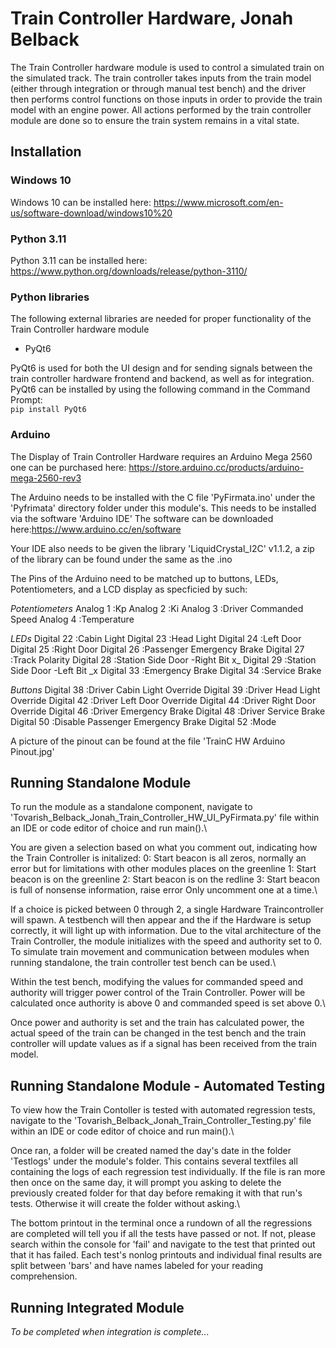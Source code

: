 # Train Controller Hardware, Jonah Belback

The Train Controller hardware module is used to control a simulated train on the simulated track. The train 
controller takes inputs from the train model (either through integration or through manual test bench) and the driver 
then performs control functions on those inputs in order to provide the train model with an engine power. All actions 
performed by the train controller module are done so to ensure the train system remains in a vital state.
## Installation
### Windows 10
Windows 10 can be installed here: https://www.microsoft.com/en-us/software-download/windows10%20

### Python 3.11
Python 3.11 can be installed here: https://www.python.org/downloads/release/python-3110/

### Python libraries
The following external libraries are needed for proper functionality of the Train Controller hardware module
- PyQt6

PyQt6 is used for both the UI design and for sending signals between the train controller hardware frontend and backend,
as well as for integration.\
PyQt6 can be installed by using the following command in the Command Prompt:\
```pip install PyQt6```




### Arduino
The Display of Train Controller Hardware requires an Arduino Mega 2560
one can be purchased here: https://store.arduino.cc/products/arduino-mega-2560-rev3

The Arduino needs to be installed with the C file 'PyFirmata.ino' under the 'Pyfrimata' directory folder under this module's.
This needs to be installed via the software 'Arduino IDE'
The software can be downloaded here:https://www.arduino.cc/en/software

Your IDE also needs to be given the library 'LiquidCrystal_I2C' v1.1.2, a zip of the library can be found under the same as the .ino



The Pins of the Arduino need to be matched up to buttons, LEDs, Potentiometers, and a LCD display as specficied by such:

*Potentiometers*
Analog 1    :Kp
Analog 2    :Ki
Analog 3    :Driver Commanded Speed
Analog 4    :Temperature

*LEDs*
Digital 22  :Cabin Light
Digital 23  :Head Light
Digital 24  :Left Door
Digital 25  :Right Door
Digital 26  :Passenger Emergency Brake
Digital 27  :Track Polarity
Digital 28  :Station Side Door -Right Bit x_
Digital 29  :Station Side Door -Left  Bit _x
Digital 33  :Emergency Brake
Digital 34  :Service Brake

*Buttons*
Digital 38  :Driver Cabin Light Override
Digital 39  :Driver Head Light Override
Digital 42  :Driver Left Door Override
Digital 44  :Driver Right Door Override
Digital 46  :Driver Emergency Brake
Digital 48  :Driver Service Brake
Digital 50  :Disable Passenger Emergency Brake
Digital 52  :Mode

A picture of the pinout can be found at the file 'TrainC HW Arduino Pinout.jpg'




## Running Standalone Module
To run the module as a standalone component, navigate to 'Tovarish_Belback_Jonah_Train_Controller_HW_UI_PyFirmata.py'
file within an IDE or code editor of choice and run main().\

You are given a selection based on what you comment out, indicating how the Train Controller is initalized:
0: Start beacon is all zeros, normally an error but for limitations with other modules places on the greenline
1: Start beacon is on the greenline
2: Start beacon is on the redline
3: Start beacon is full of nonsense information, raise error
Only uncomment one at a time.\


If a choice is picked between 0 through 2, a single Hardware Traincontroller will spawn.
A testbench will then appear and the if the Hardware is setup correctly, it will light up with information.
Due to the vital architecture of the Train Controller, the module initializes with the speed and authority set to 0.
To simulate train movement and communication between modules when running standalone, the train controller test bench can 
be used.\

Within the test bench, modifying the values for commanded speed and authority will trigger power control of the Train
Controller. Power will be calculated once authority is above 0 and commanded speed is set above 0.\

Once power and authority is set and the train has calculated power, the actual speed of the train can be changed in the
test bench and the train controller will update values as if a signal has been received from the train model.




## Running Standalone Module - Automated Testing
To view how the Train Contoller is tested with automated regression tests, navigate to the 'Tovarish_Belback_Jonah_Train_Controller_Testing.py'
file within an IDE or code editor of choice and run main().\

Once ran, a folder will be created named the day's date in the folder 'Testlogs' under the module's folder.
This contains several textfiles all containing the logs of each regression test individually.
If the file is ran more then once on the same day, it will prompt you asking to delete the previously
created folder for that day before remaking it with that run's tests. Otherwise it will create the folder without asking.\

The bottom printout in the terminal once a rundown of all the regressions are completed will tell you if all the tests have passed or not.
If not, please search within the console for 'fail' and navigate to the test that printed out that it has failed.
Each test's nonlog printouts and individual final results are split between 'bars' and have names labeled for your reading comprehension.




## Running Integrated Module
_To be completed when integration is complete..._